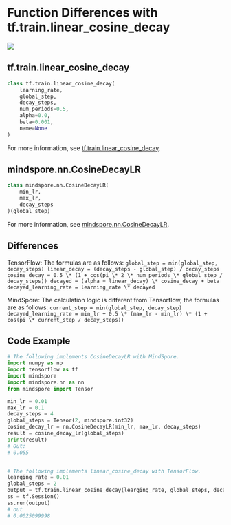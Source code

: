# Function Differences with tf.train.linear_cosine_decay

<a href="https://gitee.com/mindspore/docs/blob/master/docs/mindspore/source_en/note/api_mapping/tensorflow_diff/CosineDecayLR.md" target="_blank"><img src="https://mindspore-website.obs.cn-north-4.myhuaweicloud.com/website-images/master/resource/_static/logo_source_en.png"></a>

## tf.train.linear_cosine_decay

```python
class tf.train.linear_cosine_decay(
    learning_rate,
    global_step,
    decay_steps,
    num_periods=0.5,
    alpha=0.0,
    beta=0.001,
    name=None
)
```

For more information, see [tf.train.linear_cosine_decay](https://www.tensorflow.org/versions/r1.15/api_docs/python/tf/train/linear_cosine_decay).

## mindspore.nn.CosineDecayLR

```python
class mindspore.nn.CosineDecayLR(
    min_lr,
    max_lr,
    decay_steps
)(global_step)
```

For more information, see [mindspore.nn.CosineDecayLR](https://mindspore.cn/docs/api/en/master/api_python/nn/mindspore.nn.CosineDecayLR.html).

## Differences

TensorFlow: The formulas are as follows:
`global_step = min(global_step, decay_steps)
linear_decay = (decay_steps - global_step) / decay_steps
cosine_decay = 0.5 \* (1 + cos(pi \* 2 \* num_periods \* global_step / decay_steps))
decayed = (alpha + linear_decay) \* cosine_decay + beta
decayed_learning_rate = learning_rate \* decayed`

MindSpore: The calculation logic is different from Tensorflow, the formulas are as follows:
`current_step = min(global_step, decay_step)
decayed_learning_rate = min_lr + 0.5 \* (max_lr - min_lr) \*
        (1 + cos(pi \* current_step / decay_steps))`

## Code Example

```python
# The following implements CosineDecayLR with MindSpore.
import numpy as np
import tensorflow as tf
import mindspore
import mindspore.nn as nn
from mindspore import Tensor

min_lr = 0.01
max_lr = 0.1
decay_steps = 4
global_steps = Tensor(2, mindspore.int32)
cosine_decay_lr = nn.CosineDecayLR(min_lr, max_lr, decay_steps)
result = cosine_decay_lr(global_steps)
print(result)
# Out:
# 0.055


# The following implements linear_cosine_decay with TensorFlow.
learging_rate = 0.01
global_steps = 2
output = tf.train.linear_cosine_decay(learging_rate, global_steps, decay_steps)
ss = tf.Session()
ss.run(output)
# out
# 0.0025099998
```
